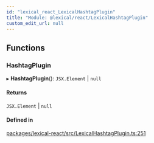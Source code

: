 ```yaml
---
id: "lexical_react_LexicalHashtagPlugin"
title: "Module: @lexical/react/LexicalHashtagPlugin"
custom_edit_url: null
---
```


## Functions

### HashtagPlugin

▸ **HashtagPlugin**(): `JSX.Element` \| ``null``

#### Returns

`JSX.Element` \| ``null``

#### Defined in

[packages/lexical-react/src/LexicalHashtagPlugin.ts:251](https://github.com/facebook/lexical/tree/main/packages/lexical-react/src/LexicalHashtagPlugin.ts#L251)
